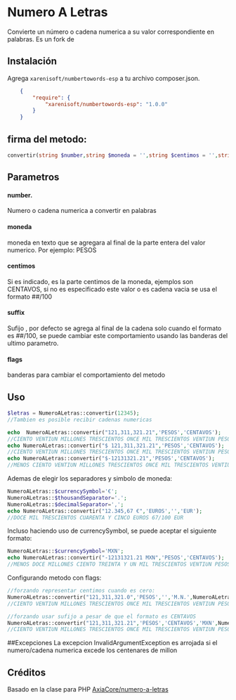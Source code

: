 # Numero A Letras

Convierte un número o cadena numerica a su valor correspondiente en palabras.
Es un fork de

## Instalación

Agrega `xarenisoft/numbertowords-esp` a tu archivo composer.json.
```json
    {
        "require": {
            "xarenisoft/numbertowords-esp": "1.0.0"
        }
    }
```    
## firma del metodo:
```php
convertir(string $number,string $moneda = '',string $centimos = '',string $suffix='', int $flags = 0):string
```
## Parametros
#### number. 
Numero o cadena numerica a convertir en palabras
#### moneda
moneda en texto que se agregara al final de la parte entera del valor numerico. Por ejemplo: PESOS
#### centimos
Si es indicado, es la parte centimos de la moneda, ejemplos son CENTAVOS, si no es especificado este valor o es cadena vacia se usa el formato ##/100        
#### suffix
Sufijo , por defecto se agrega al final de la cadena solo cuando el formato es ##/100, se puede cambiar este comportamiento usando las banderas del ultimo parametro.
#### flags
banderas para cambiar el comportamiento del metodo        

## Uso
```php
$letras = NumeroALetras::convertir(12345);
//Tambien es posible recibir cadenas numericas

echo  NumeroALetras::convertir("121,311,321.21",'PESOS','CENTAVOS');
//CIENTO VENTIUN MILLONES TRESCIENTOS ONCE MIL TRESCIENTOS VENTIUN PESOS 21/100
echo NumeroALetras::convertir("$ 121,311,321.21",'PESOS','CENTAVOS');
//CIENTO VENTIUN MILLONES TRESCIENTOS ONCE MIL TRESCIENTOS VENTIUN PESOS 21/100
echo NumeroALetras::convertir("$-12131321.21",'PESOS','CENTAVOS');
//MENOS CIENTO VENTIUN MILLONES TRESCIENTOS ONCE MIL TRESCIENTOS VENTIUN PESOS 21/100
```        
Ademas de elegir los separadores y simbolo de moneda:
```php
NumeroALetras::$currencySymbol='€';
NumeroALetras::$thousandSeparator='.';
NumeroALetras::$decimalSeparator=',';
echo NumeroALetras::convertir("12.345,67 €",'EUROS','','EUR');
//DOCE MIL TRESCIENTOS CUARENTA Y CINCO EUROS 67/100 EUR
```
Incluso haciendo uso de currencySymbol, se puede aceptar el siguiente formato:
```php
NumeroALetras::$currencySymbol='MXN';
echo NumeroALetras::convertir("-12131321.21 MXN",'PESOS','CENTAVOS');
//MENOS DOCE MILLONES CIENTO TREINTA Y UN MIL TRESCIENTOS VENTIUN PESOS CON VENTIUN CENTAVOS
```
Configurando metodo con flags:

```php
//forzando representar centimos cuando es cero:
NumeroALetras::convertir("121,311,321.0",'PESOS','','M.N.',NumeroALetras::FORZAR_CENTIMOS);
//CIENTO VENTIUN MILLONES TRESCIENTOS ONCE MIL TRESCIENTOS VENTIUN PESOS 00/100 M.N.

//forzando usar sufijo a pesar de que el formato es CENTAVOS
NumeroALetras::convertir("121,311,321.21",'PESOS','CENTAVOS','MXN',NumeroALetras::FORZAR_CENTIMOS|NumeroALetras::SUFFIX_SIEMPRE);
//CIENTO VENTIUN MILLONES TRESCIENTOS ONCE MIL TRESCIENTOS VENTIUN PESOS CON VENTIUN CENTAVOS MXN',

```
##Excepciones
La excepcion InvalidArgumentException es arrojada si el numero/cadena numerica excede los centenares de millon 

## Créditos

Basado en la clase para PHP [AxiaCore/numero-a-letras](https://github.com/AxiaCore/numero-a-letras/blob/master/php/NumberToLetterConverter.class.php)

